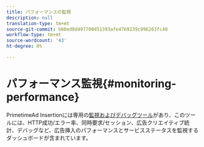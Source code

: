```yaml
---
title: パフォーマンスの監視
description: null
translation-type: tm+mt
source-git-commit: b60ed8d497700d51393afe4769239c996263fc40
workflow-type: tm+mt
source-wordcount: '43'
ht-degree: 0%

---
```



# パフォーマンス監視{#monitoring-performance}

PrimetimeAd Insertionには専用の[監視およびデバッグツール](https://ssai.console.primetime.adobe.com/)があり、このツールには、HTTP成功/エラー率、同時要求/セッション、広告クリエイティブ統計、デバッグなど、広告挿入のパフォーマンスとサービスステータスを監視するダッシュボードが含まれています。
